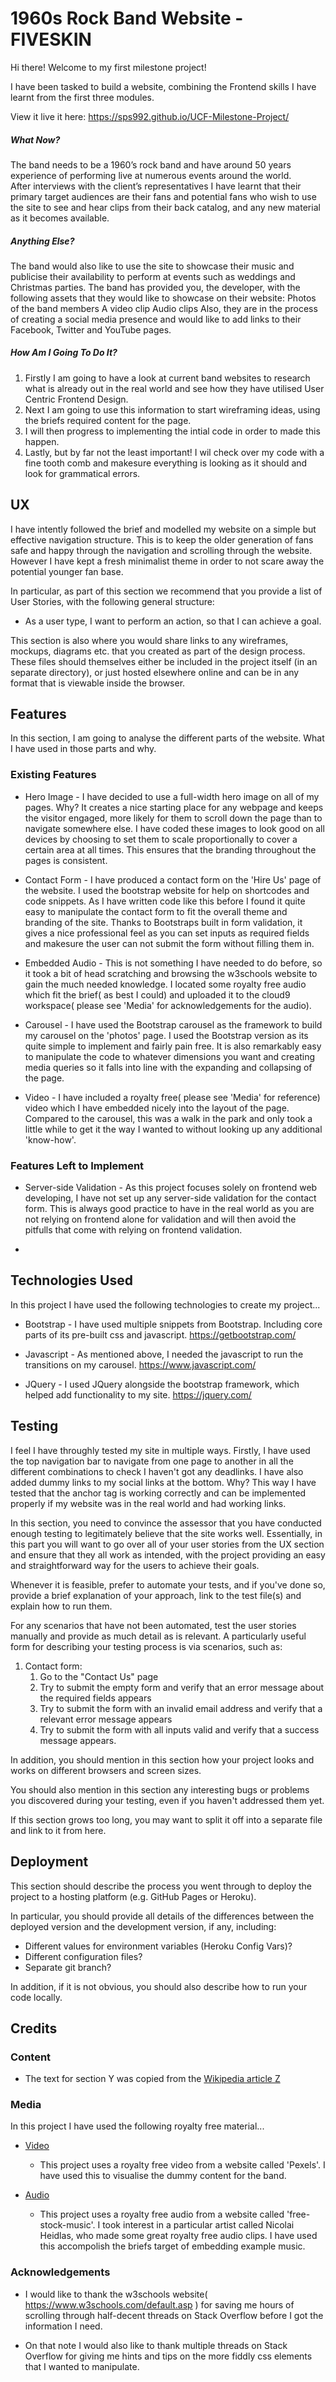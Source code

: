 






# 1960s Rock Band Website - FIVESKIN

Hi there! Welcome to my first milestone project!

I have been tasked to build a website, combining the Frontend skills I have learnt from the first three modules.

View it live it here: https://sps992.github.io/UCF-Milestone-Project/

<h5>What Now?</h5>

The band needs to be a 1960’s rock band and have around 50 years experience of performing live at numerous events around the world. 
<br>After interviews with the client’s representatives I have learnt that their primary target audiences are their fans and potential fans who wish to use the site to see and hear clips from their back catalog, and any new material as it becomes available.

<h5>Anything Else?</h5>

The band would also like to use the site to showcase their music and publicise their availability to perform at events such as weddings and Christmas parties.
The band has provided you, the developer, with the following assets that they would like to showcase on their website:
Photos of the band members
A video clip
Audio clips
Also, they are in the process of creating a social media presence and would like to add links to their Facebook, Twitter and YouTube pages.

<h5>How Am I Going To Do It?</h5>

<ol>

<li>Firstly I am going to have a look at current band websites to research what is already out in the real world and see how they have utilised User Centric Frontend Design.</li>

<li>Next I am going to use this information to start wireframing ideas, using the briefs required content for the page. </li>

<li>I will then progress to implementing the intial code in order to made this happen.</li>

<li>Lastly, but by far not the least important! I wil check over my code with a fine tooth comb and makesure everything is looking as it should and look for grammatical errors.</li>

</ol>
 
## UX

I have intently followed the brief and modelled my website on a simple but effective navigation structure. This is to keep the older generation of fans safe and happy through the navigation and scrolling through the website. However I have kept a fresh minimalist theme in order to not scare away the potential younger fan base.


In particular, as part of this section we recommend that you provide a list of User Stories, with the following general structure:
- As a user type, I want to perform an action, so that I can achieve a goal.

This section is also where you would share links to any wireframes, mockups, diagrams etc. that you created as part of the design process. These files should themselves either be included in the project itself (in an separate directory), or just hosted elsewhere online and can be in any format that is viewable inside the browser.

## Features

In this section, I am going to analyse the different parts of the website. What I have used in those parts and why.
 
### Existing Features

- Hero Image - I have decided to use a full-width hero image on all of my pages. Why? It creates a nice starting place for any webpage and keeps the visitor engaged, more likely for them to scroll down the page than to navigate somewhere else. I have coded these images to look good on all devices by choosing to set them to scale proportionally to cover a certain area at all times. This ensures that the branding throughout the pages is consistent.  

- Contact Form - I have produced a contact form on the 'Hire Us' page of the website. I used the bootstrap website for help on shortcodes and code snippets. As I have written code like this before I found it quite easy to manipulate the contact form to fit the overall theme and branding of the site. Thanks to Bootstraps built in form validation, it gives a nice professional feel as you can set inputs as required fields and makesure the user can not submit the form without filling them in.

- Embedded Audio - This is not something I have needed to do before, so it took a bit of head scratching and browsing the w3schools website to gain the much needed knowledge. I located some royalty free audio which fit the brief( as best I could) and uploaded it to the cloud9 workspace( please see 'Media' for acknowledgements for the audio).

- Carousel - I have used the Bootstrap carousel as the framework to build my carousel on the 'photos' page. I used the Bootstrap version as its quite simple to implement and fairly pain free. It is also remarkably easy to manipulate the code to whatever dimensions you want and creating media queries so it falls into line with the expanding and collapsing of the page.

- Video - I have included a royalty free( please see 'Media' for reference) video which I have embedded nicely into the layout of the page. Compared to the carousel, this was a walk in the park and only took a little while to get it the way I wanted to without looking up any additional 'know-how'.


### Features Left to Implement
- Server-side Validation - As this project focuses solely on frontend web developing, I have not set up any server-side validation for the contact form. This is always good practice to have in the real world as you are not relying on frontend alone for validation and will then avoid the pitfulls that come with relying on frontend validation.

- 

## Technologies Used

In this project I have used the following technologies to create my project...

- Bootstrap - I have used multiple snippets from Bootstrap. Including core parts of its pre-built css and javascript. https://getbootstrap.com/

- Javascript - As mentioned above, I needed the javascript to run the transitions on my carousel. 
https://www.javascript.com/

- JQuery - I used JQuery alongside the bootstrap framework, which helped add functionality to my site.
https://jquery.com/


## Testing

I feel I have throughly tested my site in multiple ways.
Firstly, I have used the top navigation bar to navigate from one page to another in all the different combinations to check I haven't got any deadlinks. I have also added dummy links to my social links at the bottom. Why? This way I have tested that the anchor tag is working correctly and can be implemented properly if my website was in the real world and had working links.

In this section, you need to convince the assessor that you have conducted enough testing to legitimately believe that the site works well. Essentially, in this part you will want to go over all of your user stories from the UX section and ensure that they all work as intended, with the project providing an easy and straightforward way for the users to achieve their goals.

Whenever it is feasible, prefer to automate your tests, and if you've done so, provide a brief explanation of your approach, link to the test file(s) and explain how to run them.

For any scenarios that have not been automated, test the user stories manually and provide as much detail as is relevant. A particularly useful form for describing your testing process is via scenarios, such as:

1. Contact form:
    1. Go to the "Contact Us" page
    2. Try to submit the empty form and verify that an error message about the required fields appears
    3. Try to submit the form with an invalid email address and verify that a relevant error message appears
    4. Try to submit the form with all inputs valid and verify that a success message appears.

In addition, you should mention in this section how your project looks and works on different browsers and screen sizes.

You should also mention in this section any interesting bugs or problems you discovered during your testing, even if you haven't addressed them yet.

If this section grows too long, you may want to split it off into a separate file and link to it from here.

## Deployment

This section should describe the process you went through to deploy the project to a hosting platform (e.g. GitHub Pages or Heroku).

In particular, you should provide all details of the differences between the deployed version and the development version, if any, including:
- Different values for environment variables (Heroku Config Vars)?
- Different configuration files?
- Separate git branch?

In addition, if it is not obvious, you should also describe how to run your code locally.


## Credits

### Content
- The text for section Y was copied from the [Wikipedia article Z](https://en.wikipedia.org/wiki/Z)

### Media
In this project I have used the following royalty free material...

- [Video](https://videos.pexels.com/videos/rock-band-concert-857173)
    - This project uses a royalty free video from a website called 'Pexels'. I have used this to visualise the dummy content for the band. 
   
- [Audio](https://www.free-stock-music.com/nicolai-heidlas)
    - This project uses a royalty free audio from a website called 'free-stock-music'. I took interest in a particular artist called Nicolai Heidlas, who made some great royalty free audio clips. I have used this accompolish the briefs target of embedding example music. 

### Acknowledgements
- I would like to thank the w3schools website( https://www.w3schools.com/default.asp ) for saving me hours of scrolling through half-decent threads on Stack Overflow before I got the information I need.

- On that note I would also like to thank multiple threads on Stack Overflow for giving me hints and tips on the more fiddly css elements that I wanted to manipulate.
